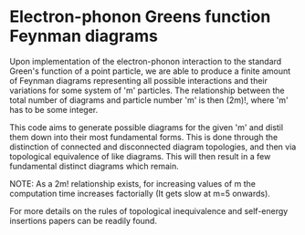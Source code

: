 # Electron-phonon Greens function Feynman diagrams

Upon implementation of the electron-phonon interaction to the standard Green's function of a point particle, we are able to produce a finite amount of Feynman diagrams representing all possible interactions and their variations for some system of 'm' particles. The relationship between the total number of diagrams and particle number 'm' is then (2m)!, where 'm' has to be some integer.

This code aims to generate possible diagrams for the given 'm' and distil them down into their most fundamental forms. This is done through the distinction of connected and disconnected diagram topologies, and then via topological equivalence of like diagrams. This will then result in a few fundamental distinct diagrams which remain. 

NOTE: As a 2m! relationship exists, for increasing values of m the computation time increases factorially (It gets slow at m=5 onwards). 

For more details on the rules of topological inequivalence and self-energy insertions papers can be readily found. 
